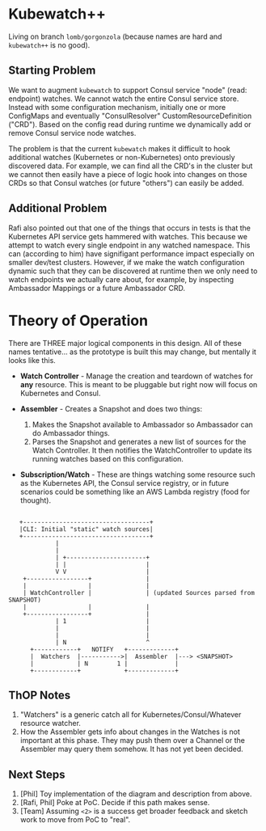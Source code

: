 # Kubewatch++

Living on branch `lomb/gorgonzola` (because names are hard and `kubewatch++` is no good).

## Starting Problem

We want to augment `kubewatch` to support Consul service "node" (read: endpoint) watches. We cannot watch the entire Consul service store. Instead with some configuration mechanism, initially one or more ConfigMaps and eventually "ConsulResolver" CustomResourceDefinition ("CRD"). Based on the config read during runtime we dynamically add or remove Consul service node watches.

The problem is that the current `kubewatch` makes it difficult to hook additional watches (Kubernetes or non-Kubernetes) onto previously discovered data. For example, we can find all the CRD's in the cluster but we cannot then easily have a piece of logic hook into changes on those CRDs so that Consul watches (or future "others") can easily be added.

## Additional Problem

Rafi also pointed out that one of the things that occurs in tests is that the Kubernetes API service gets hammered with watches. This because we attempt to watch every single endpoint in any watched namespace. This can (according to him) have signifigant performance impact especially on smaller dev/test clusters. However, if we make the watch configuration dynamic such that they can be discovered at runtime then we only need to watch endpoints we actually care about, for example, by inspecting Ambassador Mappings or a future Ambassador CRD.

# Theory of Operation

There are THREE major logical components in this design. All of these names tentative... as the prototype is built this may change, but mentally it looks like this.

- **Watch Controller** - Manage the creation and teardown of watches for **any** resource. This is meant to be pluggable but right now will focus on Kubernetes and Consul.

- **Assembler** - Creates a Snapshot and does two things:
    1. Makes the Snapshot available to Ambassador so Ambassador can do Ambassador things.
    2. Parses the Snapshot and generates a new list of sources for the Watch Controller. It then notifies the WatchController to update its running watches based on this configuration.

- **Subscription/Watch** - These are things watching some resource such as the Kubernetes API, the Consul service registry, or in future scenarios could be something like an AWS Lambda registry (food for thought).

```text
   
   +-----------------------------------+
   |CLI: Initial "static" watch sources|
   +-----------------------------------+
             |
             |
             | +----------------------+
             | |                      |
             V V                      |
    +-----------------+               |
    |                 |               |
    | WatchController |               | (updated Sources parsed from SNAPSHOT)
    |                 |               |
    +-----------------+               |
             | 1                      |
             |                        |
             |                        |
             | N                      ^
      +------------+   NOTIFY   +-------------+
      |  Watchers  |----------->|  Assembler  |---> <SNAPSHOT>
      |            | N        1 |             |
      +------------+            +-------------+
```

## ThOP Notes

1. "Watchers" is a generic catch all for Kubernetes/Consul/Whatever resource watcher. 
2. How the Assembler gets info about changes in the Watches is not important at this phase. They may push them over a Channel or the Assembler may query them somehow. It has not yet been decided. 

## Next Steps

1. [Phil] Toy implementation of the diagram and description from above.
2. [Rafi, Phil] Poke at PoC. Decide if this path makes sense.
3. [Team] Assuming `<2>` is a success get broader feedback and sketch work to move from PoC to "real".
